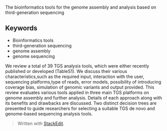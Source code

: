 The bioinformatics tools for the genome assembly and
analysis based on third-generation sequencing

## Keywords
- Bioinformatics tools
- third-generation sequencing
- genome assembly
- genome sequencing

We review a total of 39 TGS analysis tools, which were either recently published or developed (TableS1).
We discuss their various characteristics,such as the required input, interaction with the user, sequencing platforms,type of reads, error models, possibility of introducing coverage bias, simulation of genomic variants and output provided.
This review evaluates various tools applied in three main TGS platforms on genome assembly and further analysis.
Details of each approach along with its benefits and drawbacks are discussed. 
Two distinct decision trees are presented to guide researchers for selecting a suitable TGS de novo and genome-based sequencing analysis tools.

> Written with [StackEdit](https://stackedit.io/).
<!--stackedit_data:
eyJoaXN0b3J5IjpbLTExMjYwNDAyNDgsNDUyMDAwNjk5LDIyND
IwNTUzNyw3MzA5OTgxMTZdfQ==
-->